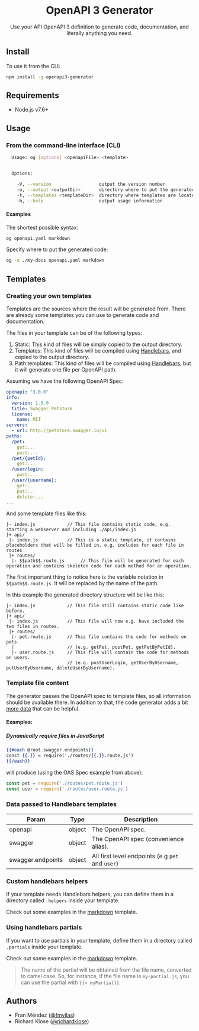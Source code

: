 <h1 align="center">OpenAPI 3 Generator</h1>
<p align="center">
  Use your API OpenAPI 3 definition to generate code, documentation, and literally anything you need.
</p>

## Install

To use it from the CLI:

```bash
npm install -g openapi3-generator
```

## Requirements

* Node.js v7.6+

## Usage

### From the command-line interface (CLI)

```bash
  Usage: og [options] <openapiFile> <template>


  Options:

    -V, --version                  output the version number
    -o, --output <outputDir>       directory where to put the generated files (defaults to current directory)
    -t, --templates <templateDir>  directory where templates are located (defaults to internal templates directory)
    -h, --help                     output usage information
```

#### Examples

The shortest possible syntax:
```bash
og openapi.yaml markdown
```

Specify where to put the generated code:
```bash
og -o ./my-docs openapi.yaml markdown
```

## Templates

### Creating your own templates
Templates are the sources where the result will be generated from. There are already some templates
you can use to generate code and documentation.

The files in your template can be of the following types:
1. Static: This kind of files will be simply copied to the output directory.
2. Templates: This kind of files will be compiled using [Handlebars](http://handlebarsjs.com/), and copied to the output directory.
3. Path templates: This kind of files will be compiled using [Handlebars](http://handlebarsjs.com/), but it will generate one file per OpenAPI path.

Assuming we have the following OpenAPI Spec:
```yaml
openapi: "3.0.0"
info:
  version: 1.0.0
  title: Swagger Petstore
  license:
    name: MIT
servers:
  - url: http://petstore.swagger.io/v1
paths:
  /pet:
    get:...
    post:...
  /pet/{petId}:
    get:...
  /user/login:
    post:...
  /user/{username}:
    get:...
    put:...
    delete:...
...
```
And some template files like this:
```
|- index.js            // This file contains static code, e.g. starting a webserver and including ./api/index.js
|+ api/
 |- index.js           // This is a static template, it contains placeholders that will be filled in, e.g. includes for each file in routes
 |+ routes/
  |- $$path$$.route.js      // This file will be generated for each operation and contains skeleton code for each method for an operation.
```
The first important thing to notice here is the variable notation in `$$path$$.route.js`. It will be replaced by the name of the path.

In this example the generated directory structure will be like this:
```
|- index.js            // This file still contains static code like before.
|+ api/
 |- index.js           // This file will now e.g. have included the two files in routes.
 |+ routes/
  |- pet.route.js      // This file contains the code for methods on pets.
  |                    // (e.g. getPet, postPet, getPetByPetId).
  |- user.route.js     // This file will contain the code for methods on users.
                       // (e.g. postUserLogin, getUserByUsername, putUserByUsername, deleteUserByUsername).
```

### Template file content
The generator passes the OpenAPI spec to template files, so all information should be available there.
In addition to that, the code generator adds a bit [more data](#data-passed-to-handlebars-templates) that can be helpful.

#### Examples:
##### Dynamically require files in JavaScript
```mustache
{{#each @root.swagger.endpoints}}
const {{.}} = require('./routes/{{.}}.route.js')
{{/each}}
```
will produce (using the OAS Spec example from above):
```js
const pet = require('./routes/pet.route.js')
const user = require('./routes/user.route.js')
```

### Data passed to Handlebars templates
| Param | Type | Description |
| --- | --- | --- |
|openapi|object|The OpenAPI spec.|
|swagger|object|The OpenAPI spec (convenience alias).|
|swagger.endpoints| object | All first level endpoints (e.g  `pet` and `user`) |

### Custom handlebars helpers
If your template needs Handlebars helpers, you can define them in a directory called `.helpers` inside your template.

Check out some examples in the [markdown](./markdown/.helpers) template.

### Using handlebars partials
If you want to use partials in your template, define them in a directory called `.partials` inside your template.

Check out some examples in the [markdown](./markdown/.partials) template.

> The name of the partial will be obtained from the file name, converted to camel case. So, for instance, if the file name is `my-partial.js`, you can use the partial with `{{> myPartial}}`.

## Authors

* Fran Méndez ([@fmvilas](http://twitter.com/fmvilas))
* Richard Klose ([@richardklose](http://github.com/richardklose))
